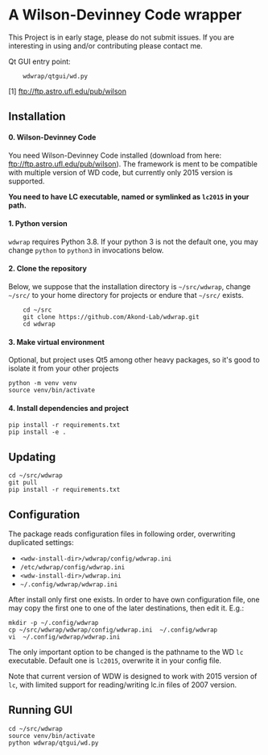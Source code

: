 
A Wilson-Devinney Code wrapper
==============================

This Project is in early stage, please do not submit issues.
If you are interesting in using and/or contributing please contact me.

Qt GUI entry point:
```
    wdwrap/qtgui/wd.py
```


[1] ftp://ftp.astro.ufl.edu/pub/wilson


## Installation
#### 0. Wilson-Devinney Code
You need Wilson-Devinney Code installed (download from here: ftp://ftp.astro.ufl.edu/pub/wilson).
The framework is ment to be compatible with multiple version of WD code, but currently only 2015 version
is supported.

**You need to have LC executable, named or symlinked as `lc2015` in your path.**

  
#### 1. Python version
`wdwrap` requires Python 3.8. If your python 3 is not the default one, you may change `python` to `python3` in
invocations below.  
#### 2. Clone the repository
Below, we suppose that the installation directory is `~/src/wdwrap`, change `~/src/` to your home directory for 
projects or endure that `~/src/` exists.
```
    cd ~/src
    git clone https://github.com/Akond-Lab/wdwrap.git
    cd wdwrap
```
#### 3. Make virtual environment
Optional, but project uses Qt5 among other heavy packages, so it's good to isolate it from your other projects
```
python -m venv venv
source venv/bin/activate
``` 
#### 4. Install dependencies and project
```
pip install -r requirements.txt
pip install -e .
```

## Updating
```
cd ~/src/wdwrap
git pull
pip install -r requirements.txt
```

## Configuration
The package reads configuration files in following order, overwriting duplicated settings:
*   `<wdw-install-dir>/wdwrap/config/wdwrap.ini`
*   `/etc/wdwrap/config/wdwrap.ini`
*   `<wdw-install-dir>/wdwrap.ini`
*   `~/.config/wdwrap/wdwrap.ini`

After install only first one exists. In order to have own configuration file,
one may copy the first one to one of the later destinations, then edit it. E.g.:
```
mkdir -p ~/.config/wdwrap
cp ~/src/wdwrap/wdwrap/config/wdwrap.ini  ~/.config/wdwrap
vi  ~/.config/wdwrap/wdwrap.ini
``` 
The only important option to be changed is the pathname to the WD `lc` executable.
Default one is `lc2015`, overwrite it in your config file.

Note that current version of WDW is designed to work with 2015 version of `lc`,
with limited support for reading/writing lc.in files of 2007 version. 


## Running GUI
```
cd ~/src/wdwrap 
source venv/bin/activate
python wdwrap/qtgui/wd.py
```

